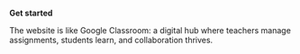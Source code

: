 **Get started**

The website is like Google Classroom: a digital hub where teachers manage assignments, students learn, and collaboration thrives.


